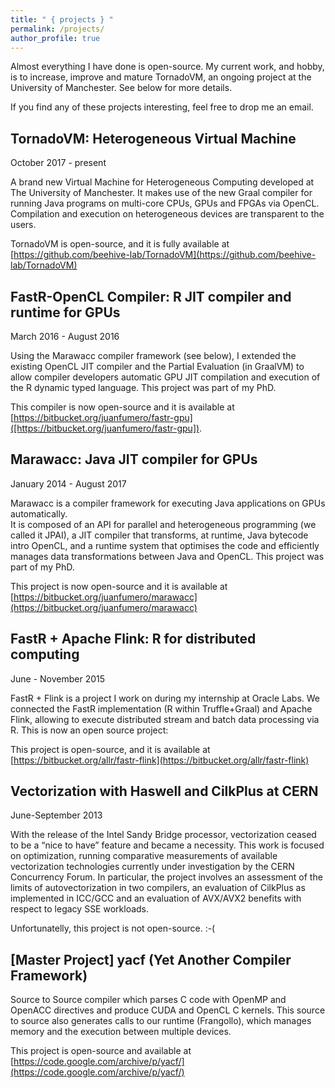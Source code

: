 ```yaml
---
title: " { projects } "
permalink: /projects/
author_profile: true
---
```


Almost everything I have done is open-source. My current work, and hobby, is to increase, improve and mature TornadoVM, an ongoing project at the University of Manchester. See below for more details. 

If you find any of these projects interesting, feel free to drop me an email. 

## TornadoVM: Heterogeneous Virtual Machine 

October 2017 - present

A brand new Virtual Machine for Heterogeneous Computing developed at The University of Manchester. It makes use of the new Graal compiler for running Java programs on multi-core CPUs, GPUs and FPGAs via OpenCL. Compilation and execution on heterogeneous devices are transparent to the users.

TornadoVM is open-source, and it is fully available at [https://github.com/beehive-lab/TornadoVM](https://github.com/beehive-lab/TornadoVM)


## FastR-OpenCL Compiler: R JIT compiler and runtime for GPUs

March 2016 - August 2016

Using the Marawacc compiler framework (see below), I extended the existing OpenCL JIT compiler and the Partial Evaluation (in GraalVM) to allow compiler developers automatic GPU JIT compilation and execution of the R dynamic typed language. This project was part of my PhD.

This compiler is now open-source and it is available at [https://bitbucket.org/juanfumero/fastr-gpu]([https://bitbucket.org/juanfumero/fastr-gpu]).


## Marawacc: Java JIT compiler for GPUs

January 2014 - August 2017

Marawacc is a compiler framework for executing Java applications on GPUs automatically.  
It is composed of an API for parallel and heterogeneous programming (we called it JPAI), a JIT compiler that transforms, at runtime, Java bytecode intro OpenCL, and a runtime system that optimises the code and efficiently manages data transformations between Java and OpenCL. This project was part of my PhD.

This project is now open-source and it is available at [https://bitbucket.org/juanfumero/marawacc](https://bitbucket.org/juanfumero/marawacc)


## FastR + Apache Flink: R for distributed computing

June - November 2015

FastR + Flink is a project I work on during my internship at Oracle Labs. We connected the FastR implementation (R within Truffle+Graal) and Apache Flink, allowing to execute distributed stream and batch data processing via R. This is now an open source project:


This project is open-source, and it is available at [https://bitbucket.org/allr/fastr-flink](https://bitbucket.org/allr/fastr-flink)


## Vectorization with Haswell and CilkPlus at CERN 

June-September 2013

With the release of the Intel Sandy Bridge processor, vectorization ceased to be a “nice to have” feature and became a necessity. This work is focused on optimization, running comparative measurements of available vectorization technologies currently under investigation by the CERN Concurrency Forum. In particular, the project involves an assessment of the limits of autovectorization in two compilers, an evaluation of CilkPlus as implemented in ICC/GCC and an evaluation of AVX/AVX2 benefits with respect to legacy SSE workloads.

Unfortunatelly, this project is not open-source. :-( 


## [Master Project] yacf (Yet Another Compiler Framework) 

Source to Source compiler which parses C code with OpenMP and OpenACC directives and produce CUDA and OpenCL C kernels. This source to source also generates calls to our runtime (Frangollo), which manages memory and the execution between multiple devices. 

This project is open-source and available at [https://code.google.com/archive/p/yacf/](https://code.google.com/archive/p/yacf/)



